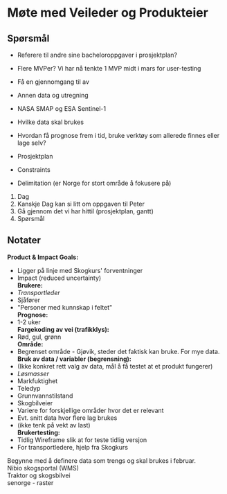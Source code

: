 # Møte med Veileder og Produkteier
## Spørsmål  

- Referere til andre sine bacheloroppgaver i prosjektplan?
- Flere MVPer? Vi har nå tenkte 1 MVP midt i mars for user-testing
- Få en gjennomgang til av

- Annen data og utregning

- NASA SMAP og ESA Sentinel-1
- Hvilke data skal brukes

- Hvordan få prognose frem i tid, bruke verktøy som allerede finnes eller lage selv?
- Prosjektplan

- Constraints
- Delimitation (er Norge for stort område å fokusere på)

1. Dag
2. Kanskje Dag kan si litt om oppgaven til Peter
3. Gå gjennom det vi har hittil (prosjektplan, gantt)
4. Spørsmål

## Notater
**Product & Impact Goals:**
- Ligger på linje med Skogkurs' forventninger  
- Impact (reduced uncertainty)  
**Brukere:**
- *Transportleder*  
- Sjåfører  
- "Personer med kunnskap i feltet"  
**Prognose:**
- 1-2 uker  
**Fargekoding av vei (trafikklys):**
- Rød, gul, grønn  
**Område:**
- Begrenset område - Gjøvik, steder det faktisk kan bruke. For mye data.  
**Bruk av data / variabler (begrensning):**
- (Ikke konkret rett valg av data, mål å få testet at et produkt fungerer)  
- *Løsmasser*
- Markfuktighet  
- Teledyp  
- Grunnvannstilstand  
- Skogbilveier  
- Variere for forskjellige områder hvor det er relevant  
- Evt. snitt data hvor flere lag brukes  
- (ikke tenk på vekt av last)  
**Brukertesting:**
- Tidlig Wireframe slik at for teste tidlig versjon  
- For transportledere, hjelp fra Skogkurs  
  
  
Begynne med å definere data som trengs og skal brukes i februar.  
Nibio skogsportal (WMS)  
Traktor og skogsbilvei  
senorge - raster